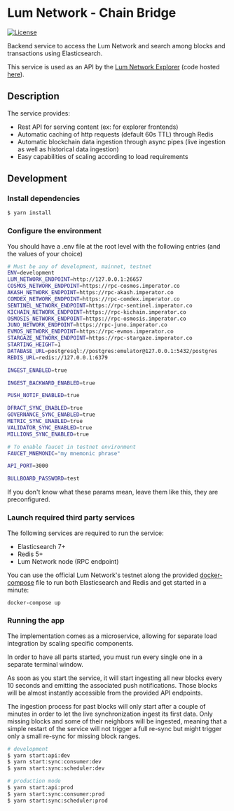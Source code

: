 # Lum Network - Chain Bridge

[![License](https://img.shields.io/badge/License-Apache%202.0-blue.svg)](https://opensource.org/licenses/Apache-2.0)

Backend service to access the Lum Network and search among blocks and transactions using Elasticsearch.

This service is used as an API by the [Lum Network Explorer](https://explorer.lum.network) (code hosted [here](https://github.com/lum-network/explorer)).

## Description

The service provides:

-   Rest API for serving content (ex: for explorer frontends)
-   Automatic caching of http requests (default 60s TTL) through Redis
-   Automatic blockchain data ingestion through async pipes (live ingestion as well as historical data ingestion)
-   Easy capabilities of scaling according to load requirements

## Development

### Install dependencies

```bash
$ yarn install
```

### Configure the environment

You should have a .env file at the root level with the following entries (and the values of your choice)

```bash
# Must be any of development, mainnet, testnet
ENV=development
LUM_NETWORK_ENDPOINT=http://127.0.0.1:26657
COSMOS_NETWORK_ENDPOINT=https://rpc-cosmos.imperator.co
AKASH_NETWORK_ENDPOINT=https://rpc-akash.imperator.co
COMDEX_NETWORK_ENDPOINT=https://rpc-comdex.imperator.co
SENTINEL_NETWORK_ENDPOINT=https://rpc-sentinel.imperator.co
KICHAIN_NETWORK_ENDPOINT=https://rpc-kichain.imperator.co
OSMOSIS_NETWORK_ENDPOINT=https://rpc-osmosis.imperator.co
JUNO_NETWORK_ENDPOINT=https://rpc-juno.imperator.co
EVMOS_NETWORK_ENDPOINT=https://rpc-evmos.imperator.co
STARGAZE_NETWORK_ENDPOINT=https://rpc-stargaze.imperator.co
STARTING_HEIGHT=1
DATABASE_URL=postgresql://postgres:emulator@127.0.0.1:5432/postgres
REDIS_URL=redis://127.0.0.1:6379

INGEST_ENABLED=true

INGEST_BACKWARD_ENABLED=true

PUSH_NOTIF_ENABLED=true

DFRACT_SYNC_ENABLED=true
GOVERNANCE_SYNC_ENABLED=true
METRIC_SYNC_ENABLED=true
VALIDATOR_SYNC_ENABLED=true
MILLIONS_SYNC_ENABLED=true

# To enable faucet in testnet environment
FAUCET_MNEMONIC="my mnemonic phrase"

API_PORT=3000

BULLBOARD_PASSWORD=test
```

If you don't know what these params mean, leave them like this, they are preconfigured.

### Launch required third party services

The following services are required to run the service:

-   Elasticsearch 7+
-   Redis 5+
-   Lum Network node (RPC endpoint)

You can use the official Lum Network's testnet along the provided [docker-compose](tools/docker-compose.yml) file to run both Elasticsearch and Redis and get started in a minute:

```bash
docker-compose up
```

### Running the app

The implementation comes as a microservice, allowing for separate load integration by scaling specific components.

In order to have all parts started, you must run every single one in a separate terminal window.

As soon as you start the service, it will start ingesting all new blocks every 10 seconds and emitting the associated push notifications. Those blocks will be almost instantly accessible from the provided API endpoints.

The ingestion process for past blocks will only start after a couple of minutes in order to let the live synchronization ingest its first data. Only missing blocks and some of their neighbors will be ingested, meaning that a simple restart of the service will not trigger a full re-sync but might trigger only a small re-sync for missing block ranges.

```bash
# development
$ yarn start:api:dev
$ yarn start:sync:consumer:dev
$ yarn start:sync:scheduler:dev

# production mode
$ yarn start:api:prod
$ yarn start:sync:consumer:prod
$ yarn start:sync:scheduler:prod
```
